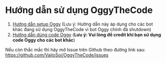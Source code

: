 # Hướng dẫn sử dụng OggyTheCode

1. [Hướng dẫn setup Oggy](./user.md) (Lưu ý: Hường dẫn này áp dụng cho các bot khác đang sử dụng OggyTheCode vì bot Oggy chính đã shutdown)
2. [Hướng dẫn dùng code Oggy](./developer.md) (**Lưu ý: Vui lòng để credit khi bạn sử dụng code Oggy cho các bot khác**)

Nếu còn thắc mắc thì hãy mở Issue trên Github theo đường link sau: https://github.com/VaitoSoi/OggyTheCode/issues